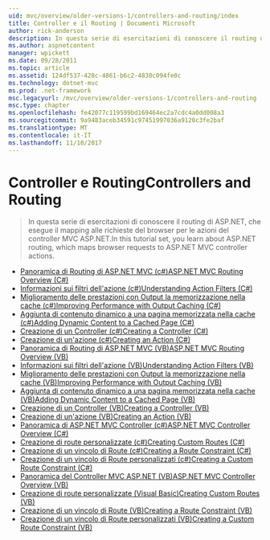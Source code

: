 ```yaml
---
uid: mvc/overview/older-versions-1/controllers-and-routing/index
title: Controller e il Routing | Documenti Microsoft
author: rick-anderson
description: In questa serie di esercitazioni di conoscere il routing di ASP.NET, che esegue il mapping alle richieste del browser per le azioni del controller MVC ASP.NET.
ms.author: aspnetcontent
manager: wpickett
ms.date: 09/28/2011
ms.topic: article
ms.assetid: 124df537-428c-4861-b6c2-4830c094fe0c
ms.technology: dotnet-mvc
ms.prod: .net-framework
msc.legacyurl: /mvc/overview/older-versions-1/controllers-and-routing
msc.type: chapter
ms.openlocfilehash: fe42077c119599bd169464ec2a7cdc4a0dd008a3
ms.sourcegitcommit: 9a9483aceb34591c97451997036a9120c3fe2baf
ms.translationtype: MT
ms.contentlocale: it-IT
ms.lasthandoff: 11/10/2017
---
```

<a name="controllers-and-routing"></a><span data-ttu-id="f7761-103">Controller e Routing</span><span class="sxs-lookup"><span data-stu-id="f7761-103">Controllers and Routing</span></span>
====================
> <span data-ttu-id="f7761-104">In questa serie di esercitazioni di conoscere il routing di ASP.NET, che esegue il mapping alle richieste del browser per le azioni del controller MVC ASP.NET.</span><span class="sxs-lookup"><span data-stu-id="f7761-104">In this tutorial set, you learn about ASP.NET routing, which maps browser requests to ASP.NET MVC controller actions.</span></span>


- [<span data-ttu-id="f7761-105">Panoramica di Routing di ASP.NET MVC (c#)</span><span class="sxs-lookup"><span data-stu-id="f7761-105">ASP.NET MVC Routing Overview (C#)</span></span>](asp-net-mvc-routing-overview-cs.md)
- [<span data-ttu-id="f7761-106">Informazioni sui filtri dell'azione (c#)</span><span class="sxs-lookup"><span data-stu-id="f7761-106">Understanding Action Filters (C#)</span></span>](understanding-action-filters-cs.md)
- [<span data-ttu-id="f7761-107">Miglioramento delle prestazioni con Output la memorizzazione nella cache (c#)</span><span class="sxs-lookup"><span data-stu-id="f7761-107">Improving Performance with Output Caching (C#)</span></span>](improving-performance-with-output-caching-cs.md)
- [<span data-ttu-id="f7761-108">Aggiunta di contenuto dinamico a una pagina memorizzata nella cache (c#)</span><span class="sxs-lookup"><span data-stu-id="f7761-108">Adding Dynamic Content to a Cached Page (C#)</span></span>](adding-dynamic-content-to-a-cached-page-cs.md)
- [<span data-ttu-id="f7761-109">Creazione di un Controller (c#)</span><span class="sxs-lookup"><span data-stu-id="f7761-109">Creating a Controller (C#)</span></span>](creating-a-controller-cs.md)
- [<span data-ttu-id="f7761-110">Creazione di un'azione (c#)</span><span class="sxs-lookup"><span data-stu-id="f7761-110">Creating an Action (C#)</span></span>](creating-an-action-cs.md)
- [<span data-ttu-id="f7761-111">Panoramica di Routing di ASP.NET MVC (VB)</span><span class="sxs-lookup"><span data-stu-id="f7761-111">ASP.NET MVC Routing Overview (VB)</span></span>](asp-net-mvc-routing-overview-vb.md)
- [<span data-ttu-id="f7761-112">Informazioni sui filtri dell'azione (VB)</span><span class="sxs-lookup"><span data-stu-id="f7761-112">Understanding Action Filters (VB)</span></span>](understanding-action-filters-vb.md)
- [<span data-ttu-id="f7761-113">Miglioramento delle prestazioni con Output la memorizzazione nella cache (VB)</span><span class="sxs-lookup"><span data-stu-id="f7761-113">Improving Performance with Output Caching (VB)</span></span>](improving-performance-with-output-caching-vb.md)
- [<span data-ttu-id="f7761-114">Aggiunta di contenuto dinamico a una pagina memorizzata nella cache (VB)</span><span class="sxs-lookup"><span data-stu-id="f7761-114">Adding Dynamic Content to a Cached Page (VB)</span></span>](adding-dynamic-content-to-a-cached-page-vb.md)
- [<span data-ttu-id="f7761-115">Creazione di un Controller (VB)</span><span class="sxs-lookup"><span data-stu-id="f7761-115">Creating a Controller (VB)</span></span>](creating-a-controller-vb.md)
- [<span data-ttu-id="f7761-116">Creazione di un'azione (VB)</span><span class="sxs-lookup"><span data-stu-id="f7761-116">Creating an Action (VB)</span></span>](creating-an-action-vb.md)
- [<span data-ttu-id="f7761-117">Panoramica di ASP.NET MVC Controller (c#)</span><span class="sxs-lookup"><span data-stu-id="f7761-117">ASP.NET MVC Controller Overview (C#)</span></span>](aspnet-mvc-controllers-overview-cs.md)
- [<span data-ttu-id="f7761-118">Creazione di route personalizzate (c#)</span><span class="sxs-lookup"><span data-stu-id="f7761-118">Creating Custom Routes (C#)</span></span>](creating-custom-routes-cs.md)
- [<span data-ttu-id="f7761-119">Creazione di un vincolo di Route (c#)</span><span class="sxs-lookup"><span data-stu-id="f7761-119">Creating a Route Constraint (C#)</span></span>](creating-a-route-constraint-cs.md)
- [<span data-ttu-id="f7761-120">Creazione di un vincolo di Route personalizzati (c#)</span><span class="sxs-lookup"><span data-stu-id="f7761-120">Creating a Custom Route Constraint (C#)</span></span>](creating-a-custom-route-constraint-cs.md)
- [<span data-ttu-id="f7761-121">Panoramica del Controller MVC ASP.NET (VB)</span><span class="sxs-lookup"><span data-stu-id="f7761-121">ASP.NET MVC Controller Overview (VB)</span></span>](asp-net-mvc-controller-overview-vb.md)
- [<span data-ttu-id="f7761-122">Creazione di route personalizzate (Visual Basic)</span><span class="sxs-lookup"><span data-stu-id="f7761-122">Creating Custom Routes (VB)</span></span>](creating-custom-routes-vb.md)
- [<span data-ttu-id="f7761-123">Creazione di un vincolo di Route (VB)</span><span class="sxs-lookup"><span data-stu-id="f7761-123">Creating a Route Constraint (VB)</span></span>](creating-a-route-constraint-vb.md)
- [<span data-ttu-id="f7761-124">Creazione di un vincolo di Route personalizzati (VB)</span><span class="sxs-lookup"><span data-stu-id="f7761-124">Creating a Custom Route Constraint (VB)</span></span>](creating-a-custom-route-constraint-vb.md)
